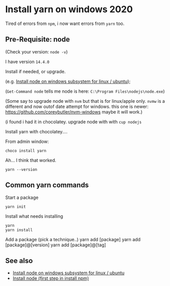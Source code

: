 ﻿# Install yarn on windows 2020

Tired of errors from `npm`, i now want errors from `yarn` too.

## Pre-Requisite: node

(Check your version: `node -v`)

I have version `14.4.0`

Install if needed, or upgrade.

(e.g. [Install node on windows subsystem for linux / ubuntu](../node/install_node_on_ubuntu_wsl.md));

(`Get-Command node` tells me node is here: `C:\Program Files\nodejs\node.exe`)

(Some say to upgrade node with `nvm` but that is for linux/apple only. `nvmw` is a different and now outof date attempt for windows. this one is newer: <https://github.com/coreybutler/nvm-windows> maybe it will work.)

(i found i had it in chocolatey. upgrade node with with `cup nodejs`

Install yarn with chocolatey....

From admin window:

	choco install yarn

Ah... I think that worked.

	yarn --version

## Common yarn commands

Start a package

	yarn init

Install what needs installing

	yarn
	yarn install

Add a package (pick a technique..)
	yarn add [package]
	yarn add [package]@[version]
	yarn add [package]@[tag]

## See also

- [Install node on windows subsystem for linux / ubuntu](../node/install_node_on_ubuntu_wsl.md)
- [Install node (first step in install npm)](../npm/install_npm.md)
